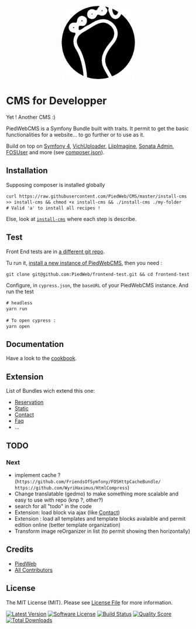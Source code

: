 <p align="center"><a href="https://dev.piedweb.com" rel="dofollow">
<img src="https://raw.githubusercontent.com/PiedWeb/piedweb-devoluix-theme/master/src/img/logo_title.png" width="200" height="200" alt="PHP Packages Open Source" />
</a></p>

# CMS for Developper

Yet ! Another CMS :)

PiedWebCMS is a Symfony Bundle built with traits. It permit to get the basic functionalities for a website... to go further or to use as it.

Build on top on [Symfony 4](https://github.com/symfony/symfony), [VichUploader](https://github.com/dustin10/VichUploaderBundle), [LiipImagine](https://github.com/liip/LiipImagineBundle), [Sonata Admin](https://github.com/sonata-project/SonataAdminBundle), [FOSUser](https://github.com/FriendsOfSymfony/FOSUserBundle) and more (see [composer.json](https://github.com/PiedWeb/CMS/blob/master/composer.json)).


## Installation

Supposing composer is installed globally
```
curl https://raw.githubusercontent.com/PiedWeb/CMS/master/install-cms >> install-cms && chmod +x install-cms && ./install-cms ./my-folder
# Valid 'a' to install all recipes !
```

Else, look at [`install-cms`](https://raw.githubusercontent.com/PiedWeb/CMS/master/install-cms) where each step is describe.


## Test

Front End tests are in [a different git repo](https://github.com/PiedWeb/frontend-test).

Tu run it, [install a new instance of PiedWebCMS](#installation), then you need :
```
git clone git@github.com:PiedWeb/frontend-test.git && cd frontend-test
```

Configure, in `cypress.json`, the `baseURL` of your PiedWebCMS instance.
And run the test
```
# headless
yarn run

# To open cypress :
yarn open
```


## Documentation

Have a look to the [cookbook](https://github.com/PiedWeb/CMS/blob/master/src/doc/Cookbook.md).


## Extension

List of Bundles wich extend this one:

* [Reservation](https://github.com/PiedWeb/ReservationBundle)
* [Static](https://github.com/PiedWeb/StaticBundle)
* [Contact](https://github.com/PiedWeb/ContactBundle)
* [Faq](https://github.com/PiedWeb/FaqBundle)
* ...

## TODO

### Next

- implement cache ? (`https://github.com/FriendsOfSymfony/FOSHttpCacheBundle/` `https://github.com/WyriHaximus/HtmlCompress`)
- Change translatable (gedmo) to make something more scalable and easy to use with repo (knp ?, other?)
- search for all "todo" in the code
- Extension: load block via ajax (like [Contact](https://github.com/PiedWeb/ContactBundle))
- Extension : load all templates and template blocks avalaible and permit edition online (better template organization)
- Transform image reOrganizer in list (to permit showing then horizontally)


## Credits

- [PiedWeb](https://piedweb.com)
- [All Contributors](https://github.com/PiedWeb/:package_skake/graphs/contributors)

## License

The MIT License (MIT). Please see [License File](LICENSE) for more information.


[![Latest Version](https://img.shields.io/github/tag/piedweb/cms.svg?style=flat&label=release)](https://github.com/PiedWeb/CMS/tags)
[![Software License](https://img.shields.io/badge/license-MIT-brightgreen.svg?style=flat)](LICENSE)
[![Build Status](https://img.shields.io/travis/PiedWeb/CMS/master.svg?style=flat)](https://travis-ci.org/PiedWeb/CMS)
[![Quality Score](https://img.shields.io/scrutinizer/g/piedweb/cms.svg?style=flat)](https://scrutinizer-ci.com/g/piedweb/cms)
[![Total Downloads](https://img.shields.io/packagist/dt/piedweb/cms-bundle.svg?style=flat)](https://packagist.org/packages/piedweb/cms-bundle)
